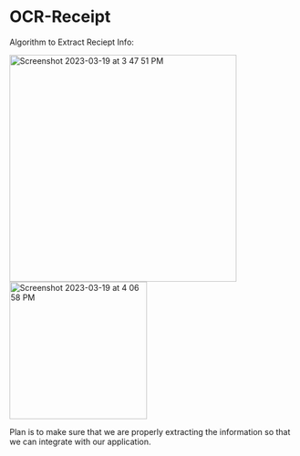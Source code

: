 # OCR-Receipt

Algorithm to Extract Reciept Info: 

<img width="398" alt="Screenshot 2023-03-19 at 3 47 51 PM" src="https://user-images.githubusercontent.com/63086737/226208024-59a4d9ae-7380-4ac5-aba9-f18e123a69b9.png">

<img width="241" alt="Screenshot 2023-03-19 at 4 06 58 PM" src="https://user-images.githubusercontent.com/63086737/226208981-2dd5916f-2f88-4ec5-9141-f8b543713407.png">

Plan is to make sure that we are properly extracting the information so that we can integrate with our application. 
